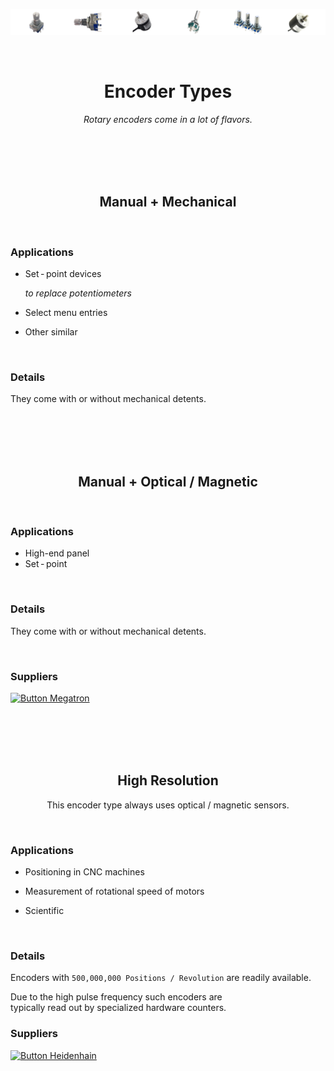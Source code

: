 
[![Banner]][Overview]

<br>

<div align = center>

# Encoder Types

*Rotary encoders come in a lot of flavors.*

<br>
<br>
<br>
<br>


## Manual + Mechanical
   
</div>

<br>

### Applications

- Set - point devices 

    *to replace potentiometers*
    
- Select menu entries 

- Other similar

<br>

### Details

They come with or without mechanical detents. 

<br>
<br>
<br>
<br>

<div align = center>

## Manual + Optical / Magnetic

</div>
   
<br>

### Applications

- High-end panel
- Set - point

<br>

### Details

They come with or without mechanical detents. 

<br>

### Suppliers

[![Button Megatron]][Megatron]

<br>
<br>
<br>
<br>

<div align = center>

## High Resolution

This encoder type always uses optical / magnetic sensors.

</div>
   
<br>

### Applications

- Positioning in CNC machines

- Measurement of rotational speed of motors

- Scientific 

<br>

### Details

Encoders with `500,000,000 Positions / Revolution` are readily available.

Due to the high pulse frequency such encoders are <br>
typically read out by specialized hardware counters. 

### Suppliers

[![Button Heidenhain]][Heidenhain]


<!----------------------------------------------------------------------------->

[Overview]: Overview.md
[Banner]: ../Resources/Image/Banner/Current.png


<!---------------------------------{ Suppliers }------------------------------->

[Heidenhain]: https://www.heidenhain.de/de_EN/products/angle-encoders/modular-angle-encoders-with-optical-scanning/eca-4000/
[Megatron]: https://www.megatron.de/en/category/rotary-encoders.htm


<!---------------------------------{ Buttons }--------------------------------->

[Button Heidenhain]: https://img.shields.io/badge/Heidenhain-b5bd00?style=for-the-badge
[Button Megatron]: https://img.shields.io/badge/MEGATRON-005B9F?style=for-the-badge
